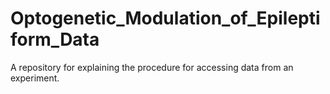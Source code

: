 # Optogenetic_Modulation_of_Epileptiform_Data
A repository for explaining the procedure for accessing data from an experiment.
